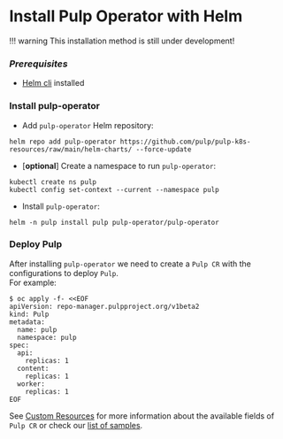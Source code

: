 # Install Pulp Operator with Helm

!!! warning
    This installation method is still under development!

### *Prerequisites*
* [Helm cli](https://helm.sh/docs/intro/install/) installed


### Install pulp-operator

* Add `pulp-operator` Helm repository:
```
helm repo add pulp-operator https://github.com/pulp/pulp-k8s-resources/raw/main/helm-charts/ --force-update
```

* [**optional**] Create a namespace to run `pulp-operator`:
```
kubectl create ns pulp
kubectl config set-context --current --namespace pulp
```

* Install `pulp-operator`:
```
helm -n pulp install pulp pulp-operator/pulp-operator
```


### Deploy Pulp

After installing `pulp-operator` we need to create a `Pulp CR` with the configurations to deploy `Pulp`.  
For example:
```
$ oc apply -f- <<EOF
apiVersion: repo-manager.pulpproject.org/v1beta2
kind: Pulp
metadata:
  name: pulp
  namespace: pulp
spec:
  api:
    replicas: 1
  content:
    replicas: 1
  worker:
    replicas: 1
EOF
```

See [Custom Resources](/pulp_operator/pulp/) for more information about the available fields of `Pulp CR` or check our [list of samples](https://github.com/pulp/pulp-operator/tree/main/config/samples).
